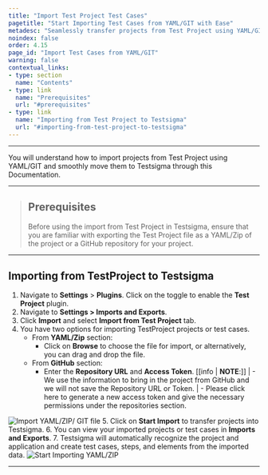 ```yaml
---
title: "Import Test Project Test Cases"
pagetitle: "Start Importing Test Cases from YAML/GIT with Ease"
metadesc: "Seamlessly transfer projects from Test Project using YAML/GIT in Testsigma to learn how to improve your test automation workflow for efficient testing."
noindex: false
order: 4.15
page_id: "Import Test Cases from YAML/GIT"
warning: false
contextual_links:
- type: section
  name: "Contents"
- type: link
  name: "Prerequisites"
  url: "#prerequisites"  
- type: link
  name: "Importing from Test Project to Testsigma"
  url: "#importing-from-test-project-to-testsigma"
---
```


---

You will understand how to import projects from Test Project using YAML/GIT and smoothly move them to Testsigma through this Documentation.

---

> ## **Prerequisites**
>
> Before using the import from Test Project in Testsigma, ensure that you are familiar with exporting the Test Project file as a YAML/Zip of the project or a GitHub repository for your project.

---

## **Importing from TestProject to Testsigma**

1. Navigate to **Settings** > **Plugins**. Click on the toggle to enable the **Test Project** plugin.
2. Navigate to **Settings > Imports and Exports**.
3. Click **Import** and select **Import from Test Project** tab.
4. You have two options for importing TestProject projects or test cases.
      - From **YAML/Zip** section:
        - Click on **Browse** to choose the file for import, or alternatively, you can drag and drop the file.
      - From **GitHub** section: 
        - Enter the **Repository URL** and **Access Token**.
[[info | **NOTE**:]]
| - We use the information to bring in the project from GitHub and we will not save the Repository URL or Token.
| - Please click here to generate a new access token and give the necessary permissions under the repositories section.

![Import YAML/ZIP/ GIT file](https://s3.amazonaws.com/static-docs.testsigma.com/new_images/projects/applications/navi_import_testproject.gif)
5. Click on **Start Import** to transfer projects into Testsigma.
6. You can view your imported projects or test cases in **Imports and Exports**.
7. Testsigma will automatically recognize the project and application and create test cases, steps, and elements from the imported data. ![Start Importing YAML/ZIP](https://s3.amazonaws.com/static-docs.testsigma.com/new_images/projects/applications/import_testproject_file.gif)

---

